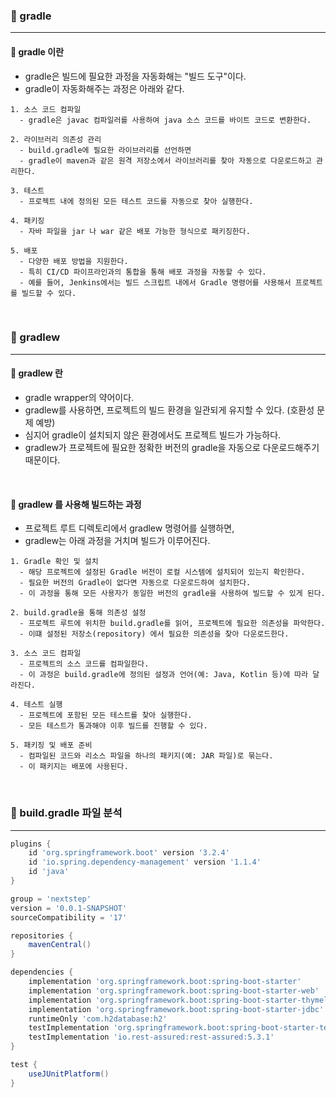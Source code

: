 ### 🔶 gradle
---
#### 🔸 gradle 이란
- gradle은 빌드에 필요한 과정을 자동화해는 "빌드 도구"이다.
- gradle이 자동화해주는 과정은 아래와 같다.

```
1. 소스 코드 컴파일
  - gradle은 javac 컴파일러를 사용하여 java 소스 코드를 바이트 코드로 변환한다.

2. 라이브러리 의존성 관리
  - build.gradle에 필요한 라이브러리를 선언하면
  - gradle이 maven과 같은 원격 저장소에서 라이브러리를 찾아 자동으로 다운로드하고 관리한다. 

3. 테스트
  - 프로젝트 내에 정의된 모든 테스트 코드를 자동으로 찾아 실행한다.

4. 패키징
  - 자바 파일을 jar 나 war 같은 배포 가능한 형식으로 패키징한다. 

5. 배포
  - 다양한 배포 방법을 지원한다.
  - 특히 CI/CD 파이프라인과의 통합을 통해 배포 과정을 자동할 수 있다.
  - 예를 들어, Jenkins에서는 빌드 스크립트 내에서 Gradle 명령어를 사용해서 프로젝트를 빌드할 수 있다.
```

<br>

### 🔶 gradlew
---
#### 🔸 gradlew 란
- gradle wrapper의 약어이다.
- gradlew를 사용하면, 프로젝트의 빌드 환경을 일관되게 유지할 수 있다. (호환성 문제 예방)
- 심지어 gradle이 설치되지 않은 환경에서도 프로젝트 빌드가 가능하다.
- gradlew가 프로젝트에 필요한 정확한 버전의 gradle을 자동으로 다운로드해주기 때문이다.

<br>

#### 🔸 gradlew 를 사용해 빌드하는 과정

- 프로젝트 루트 디렉토리에서 gradlew 명령어를 실행하면,
- gradlew는 아래 과정을 거치며 빌드가 이루어진다.
```
1. Gradle 확인 및 설치
  - 해당 프로젝트에 설정된 Gradle 버전이 로컬 시스템에 설치되어 있는지 확인한다.
  - 필요한 버전의 Gradle이 없다면 자동으로 다운로드하여 설치한다.
  - 이 과정을 통해 모든 사용자가 동일한 버전의 gradle을 사용하여 빌드할 수 있게 된다.

2. build.gradle을 통해 의존성 설정
  - 프로젝트 루트에 위치한 build.gradle를 읽어, 프로젝트에 필요한 의존성을 파악한다.
  - 이떄 설정된 저장소(repository) 에서 필요한 의존성을 찾아 다운로드한다.

3. 소스 코드 컴파일
  - 프로젝트의 소스 코드를 컴파일한다.
  - 이 과정은 build.gradle에 정의된 설정과 언어(예: Java, Kotlin 등)에 따라 달라진다.

4. 테스트 실행
  - 프로젝트에 포함된 모든 테스트를 찾아 실행한다.
  - 모든 테스트가 통과해야 이후 빌드를 진행할 수 있다.

5. 패키징 및 배포 준비
  - 컴파일된 코드와 리소스 파일을 하나의 패키지(예: JAR 파일)로 묶는다.
  - 이 패키지는 배포에 사용된다.
```

<br>

### 🔶 build.gradle 파일 분석
---

```groovy
plugins {
    id 'org.springframework.boot' version '3.2.4'
    id 'io.spring.dependency-management' version '1.1.4'
    id 'java'
}

group = 'nextstep'
version = '0.0.1-SNAPSHOT'
sourceCompatibility = '17'

repositories {
    mavenCentral()
}

dependencies {
    implementation 'org.springframework.boot:spring-boot-starter'
    implementation 'org.springframework.boot:spring-boot-starter-web'
    implementation 'org.springframework.boot:spring-boot-starter-thymeleaf'
    implementation 'org.springframework.boot:spring-boot-starter-jdbc'
    runtimeOnly 'com.h2database:h2'
    testImplementation 'org.springframework.boot:spring-boot-starter-test'
    testImplementation 'io.rest-assured:rest-assured:5.3.1'
}

test {
    useJUnitPlatform()
}
```
